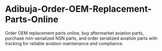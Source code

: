 # Adibuja-Order-OEM-Replacement-Parts-Online
Order OEM replacement parts online, buy aftermarket aviation parts, purchase non-serialized NSN parts, and order serialized aviation parts with tracking for reliable aviation maintenance and compliance.
